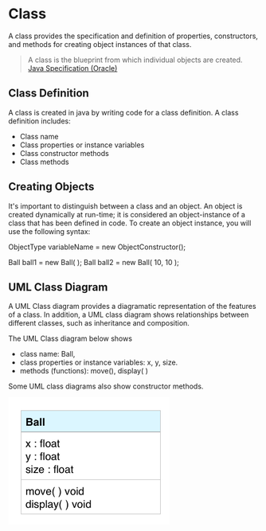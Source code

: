 # Class

A class provides the specification and definition of properties, constructors, and methods for creating object instances of that class.

> A class is the blueprint from which individual objects are created. [Java Specification (Oracle) ](https://docs.oracle.com/javase/tutorial/java/concepts/class.html)

## Class Definition

A class is created in java by writing code for a class definition. A class definition includes:

* Class name
* Class properties or instance variables
* Class constructor methods
* Class methods

## Creating Objects

It's important to distinguish between a class and an object. An object is created dynamically at run-time; it is considered an object-instance of a class that has been defined in code. To create an object instance, you will use the following syntax:

ObjectType variableName = new ObjectConstructor();

Ball ball1 = new Ball( ); Ball ball2 = new Ball( 10, 10 );

## UML Class Diagram

A UML Class diagram provides a diagramatic representation of the features of a class. In addition, a UML class diagram shows relationships between different classes, such as inheritance and composition.

The UML Class diagram below shows

* class name: Ball,&#x20;
* class properties or instance variables: x, y, size.
* methods (functions): move(), display( )

Some UML class diagrams also show constructor methods.

![](<../../.gitbook/assets/Screenshot 2016-09-16 08.30.08.png>)

